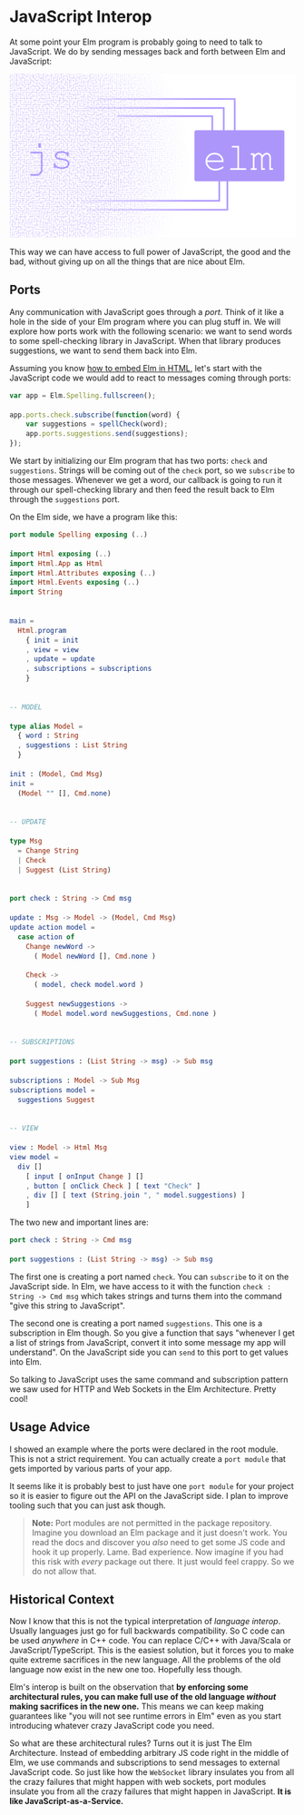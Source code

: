 # JavaScript Interop

At some point your Elm program is probably going to need to talk to JavaScript. We do by sending messages back and forth between Elm and JavaScript:

![](interop.png)

This way we can have access to full power of JavaScript, the good and the bad, without giving up on all the things that are nice about Elm.

## Ports

Any communication with JavaScript goes through a *port*. Think of it like a hole in the side of your Elm program where you can plug stuff in. We will explore how ports work with the following scenario: we want to send words to some spell-checking library in JavaScript. When that library produces suggestions, we want to send them back into Elm.

Assuming you know [how to embed Elm in HTML](html.md), let's start with the JavaScript code we would add to react to messages coming through ports:

```javascript
var app = Elm.Spelling.fullscreen();

app.ports.check.subscribe(function(word) {
    var suggestions = spellCheck(word);
    app.ports.suggestions.send(suggestions);
});
```

We start by initializing our Elm program that has two ports: `check` and `suggestions`. Strings will be coming out of the `check` port, so we `subscribe` to those messages. Whenever we get a word, our callback is going to run it through our spell-checking library and then feed the result back to Elm through the `suggestions` port.

On the Elm side, we have a program like this:

```elm
port module Spelling exposing (..)

import Html exposing (..)
import Html.App as Html
import Html.Attributes exposing (..)
import Html.Events exposing (..)
import String


main =
  Html.program
    { init = init
    , view = view
    , update = update
    , subscriptions = subscriptions
    }


-- MODEL

type alias Model =
  { word : String
  , suggestions : List String
  }

init : (Model, Cmd Msg)
init =
  (Model "" [], Cmd.none)


-- UPDATE

type Msg
  = Change String
  | Check
  | Suggest (List String)


port check : String -> Cmd msg

update : Msg -> Model -> (Model, Cmd Msg)
update action model =
  case action of
    Change newWord ->
      ( Model newWord [], Cmd.none )

    Check ->
      ( model, check model.word )

    Suggest newSuggestions ->
      ( Model model.word newSuggestions, Cmd.none )


-- SUBSCRIPTIONS

port suggestions : (List String -> msg) -> Sub msg

subscriptions : Model -> Sub Msg
subscriptions model =
  suggestions Suggest


-- VIEW

view : Model -> Html Msg
view model =
  div []
    [ input [ onInput Change ] []
    , button [ onClick Check ] [ text "Check" ]
    , div [] [ text (String.join ", " model.suggestions) ]
    ]
```

The two new and important lines are:

```elm
port check : String -> Cmd msg

port suggestions : (List String -> msg) -> Sub msg
```

The first one is creating a port named `check`. You can `subscribe` to it on the JavaScript side. In Elm, we have access to it with the function `check : String -> Cmd msg` which takes strings and turns them into the command "give this string to JavaScript".

The second one is creating a port named `suggestions`. This one is a subscription in Elm though. So you give a function that says "whenever I get a list of strings from JavaScript, convert it into some message my app will understand". On the JavaScript side you can `send` to this port to get values into Elm.

So talking to JavaScript uses the same command and subscription pattern we saw used for HTTP and Web Sockets in the Elm Architecture. Pretty cool!


## Usage Advice

I showed an example where the ports were declared in the root module. This is not a strict requirement. You can actually create a `port module` that gets imported by various parts of your app.

It seems like it is probably best to just have one `port module` for your project so it is easier to figure out the API on the JavaScript side. I plan to improve tooling such that you can just ask though.

> **Note:** Port modules are not permitted in the package repository. Imagine you download an Elm package and it just doesn't work. You read the docs and discover you *also* need to get some JS code and hook it up properly. Lame. Bad experience. Now imagine if you had this risk with *every* package out there. It just would feel crappy. So we do not allow that.



## Historical Context

Now I know that this is not the typical interpretation of *language interop*. Usually languages just go for full backwards compatibility. So C code can be used *anywhere* in C++ code. You can replace C/C++ with Java/Scala or JavaScript/TypeScript. This is the easiest solution, but it forces you to make quite extreme sacrifices in the new language. All the problems of the old language now exist in the new one too. Hopefully less though.

Elm's interop is built on the observation that **by enforcing some architectural rules, you can make full use of the old language *without* making sacrifices in the new one.** This means we can keep making guarantees like "you will not see runtime errors in Elm" even as you start introducing whatever crazy JavaScript code you need.

So what are these architectural rules? Turns out it is just The Elm Architecture. Instead of embedding arbitrary JS code right in the middle of Elm, we use commands and subscriptions to send messages to external JavaScript code. So just like how the `WebSocket` library insulates you from all the crazy failures that might happen with web sockets, port modules insulate you from all the crazy failures that might happen in JavaScript. **It is like JavaScript-as-a-Service.**
